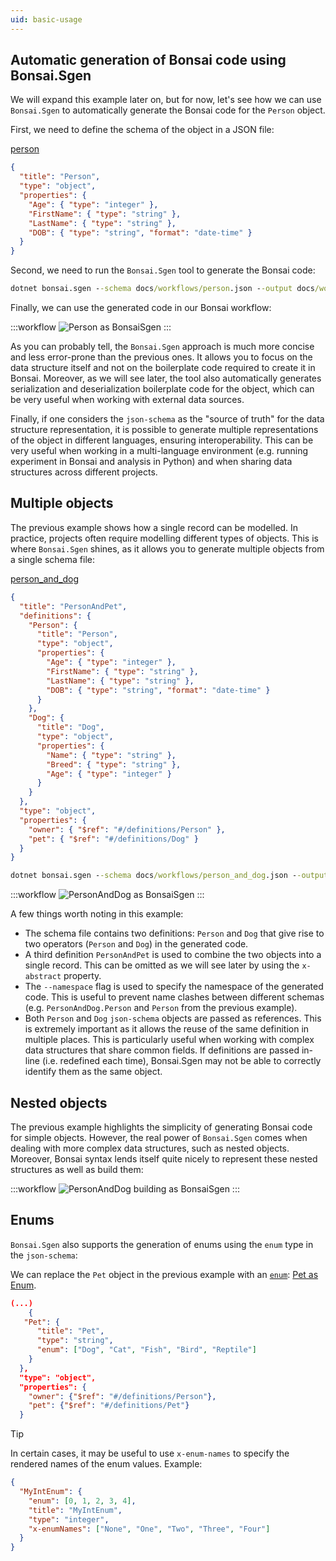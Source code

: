 ```yaml
---
uid: basic-usage
---
```



## Automatic generation of Bonsai code using Bonsai.Sgen

We will expand this example later on, but for now, let's see how we can use `Bonsai.Sgen` to automatically generate the Bonsai code for the `Person` object.

First, we need to define the schema of the object in a JSON file:

[person](~/workflows/person.json)

```json
{
  "title": "Person",
  "type": "object",
  "properties": {
    "Age": { "type": "integer" },
    "FirstName": { "type": "string" },
    "LastName": { "type": "string" },
    "DOB": { "type": "string", "format": "date-time" }
  }
}
```

Second, we need to run the `Bonsai.Sgen` tool to generate the Bonsai code:

```cmd
dotnet bonsai.sgen --schema docs/workflows/person.json --output docs/workflows/Extensions/PersonSgen.cs
```

Finally, we can use the generated code in our Bonsai workflow:

:::workflow
![Person as BonsaiSgen](~/workflows/person-example-bonsai-sgen.bonsai)
:::

As you can probably tell, the `Bonsai.Sgen` approach is much more concise and less error-prone than the previous ones. It allows you to focus on the data structure itself and not on the boilerplate code required to create it in Bonsai. Moreover, as we will see later, the tool also automatically generates serialization and deserialization boilerplate code for the object, which can be very useful when working with external data sources.

Finally, if one considers the `json-schema` as the "source of truth" for the data structure representation, it is possible to generate multiple representations of the object in different languages, ensuring interoperability. This can be very useful when working in a multi-language environment (e.g. running experiment in Bonsai and analysis in Python) and when sharing data structures across different projects.

## Multiple objects

The previous example shows how a single record can be modelled. In practice, projects often require modelling different types of objects. This is where `Bonsai.Sgen` shines, as it allows you to generate multiple objects from a single schema file:

[person_and_dog](~/workflows/person_and_dog.json)

```json
{
  "title": "PersonAndPet",
  "definitions": {
    "Person": {
      "title": "Person",
      "type": "object",
      "properties": {
        "Age": { "type": "integer" },
        "FirstName": { "type": "string" },
        "LastName": { "type": "string" },
        "DOB": { "type": "string", "format": "date-time" }
      }
    },
    "Dog": {
      "title": "Dog",
      "type": "object",
      "properties": {
        "Name": { "type": "string" },
        "Breed": { "type": "string" },
        "Age": { "type": "integer" }
      }
    }
  },
  "type": "object",
  "properties": {
    "owner": { "$ref": "#/definitions/Person" },
    "pet": { "$ref": "#/definitions/Dog" }
  }
}
```

```cmd
dotnet bonsai.sgen --schema docs/workflows/person_and_dog.json --output docs/workflows/Extensions/PersonAndDogSgen.cs --namespace PersonAndDog
```

:::workflow
![PersonAndDog as BonsaiSgen](~/workflows/person-and-dog-example-bonsai-sgen.bonsai)
:::

A few things worth noting in this example:

- The schema file contains two definitions: `Person` and `Dog` that give rise to two operators (`Person` and `Dog`) in the generated code.
- A third definition `PersonAndPet` is used to combine the two objects into a single record. This can be omitted as we will see later by using the `x-abstract` property.
- The `--namespace` flag is used to specify the namespace of the generated code. This is useful to prevent name clashes between different schemas (e.g. `PersonAndDog.Person` and `Person` from the previous example).
- Both `Person` and `Dog` `json-schema` objects are passed as references. This is extremely important as it allows the reuse of the same definition in multiple places. This is particularly useful when working with complex data structures that share common fields. If definitions are passed in-line (i.e. redefined each time), Bonsai.Sgen may not be able to correctly identify them as the same object.

## Nested objects

The previous example highlights the simplicity of generating Bonsai code for simple objects. However, the real power of `Bonsai.Sgen` comes when dealing with more complex data structures, such as nested objects. Moreover, Bonsai syntax lends itself quite nicely to represent these nested structures as well as build them:


:::workflow
![PersonAndDog building as BonsaiSgen](~/workflows/person-and-dog-nested-building-example-bonsai-sgen.bonsai)
:::

## Enums

`Bonsai.Sgen` also supports the generation of enums using the `enum` type in the `json-schema`:

We can replace the `Pet` object in the previous example with an [`enum`](https://json-schema.org/understanding-json-schema/reference/enum):
[Pet as Enum](~/workflows/person_and_pet_enum.json).

```json
(...)
    {
   "Pet": {
      "title": "Pet",
      "type": "string",
      "enum": ["Dog", "Cat", "Fish", "Bird", "Reptile"]
    }
  },
  "type": "object",
  "properties": {
    "owner": {"$ref": "#/definitions/Person"},
    "pet": {"$ref": "#/definitions/Pet"}
  }
```

> [!TIP]
> In certain cases, it may be useful to use `x-enum-names` to specify the rendered names of the enum values.
> Example:
>
> ```json
> {
>   "MyIntEnum": {
>     "enum": [0, 1, 2, 3, 4],
>     "title": "MyIntEnum",
>     "type": "integer",
>     "x-enumNames": ["None", "One", "Two", "Three", "Four"]
>   }
> }
> ```
